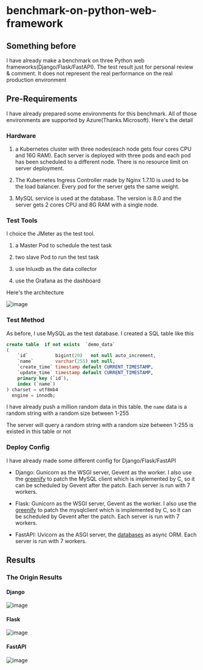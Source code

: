 # benchmark-on-python-web-framework

## Something before

I have already make a benchmark on three Python web frameworks(Django/Flask/FastAPI). The test result just for personal review & comment. It does not represent the real performance on the real production environment

## Pre-Requirements

I have already prepared some environments for this benchmark. All of those environments are supported by Azure(Thanks Microsoft). Here's the detail

### Hardware

1. a Kubernetes cluster with three nodes(each node gets four cores CPU and 16G RAM). Each server is deployed with three pods and each pod has been scheduled to a different node. There is no resource limit on server deployment.

2. The Kubernetes Ingress Controller made by Nginx 1.7.10 is used to be the load balancer. Every pod for the server gets the same weight.

3. MySQL service is used at the database. The version is 8.0 and the server gets 2 cores CPU and 8G RAM with a single node.

### Test Tools

I choice the JMeter as the test tool. 

1. a Master Pod to schedule the test task

2. two slave Pod to run the test task

3. use Inluxdb as the data collector

4. use the Grafana as the dashboard

Here's the architecture

![image](https://user-images.githubusercontent.com/7054676/81506493-4479da00-9329-11ea-9a94-fafaeda26698.png)

### Test Method

As before, I use MySQL as the test database. I created a SQL table like this

```sql
create table  if not exists  `demo_data`
(
    `id`          bigint(20)   not null auto_increment,
    `name`        varchar(255) not null,
    `create_time` timestamp default CURRENT_TIMESTAMP,
    `update_time` timestamp default CURRENT_TIMESTAMP,
    primary key (`id`),
    index (`name`)
) charset = utf8mb4
  engine = innodb;
```

I have already push a million random data in this table. the `name` data is a random string with a random size between 1-255

The server will query a random string with a random size between 1-255 is  existed in this table or not

### Deploy Config

I have already made some different config for Django/Flask/FastAPI

* Django: Gunicorn as the WSGI server, Gevent as the worker. I also use the [greenify](https://github.com/douban/greenify) to patch the MySQL client which is implemented by C, so it can be scheduled by Gevent after the patch. Each server is run with 7 workers.

* Flask: Gunicorn as the WSGI server, Gevent as the worker. I also use the [greenify](https://github.com/douban/greenify) to patch the mysqlclient which is implemented by C, so it can be scheduled by Gevent after the patch. Each server is run with 7 workers.

* FastAPI: Uvicorn as the ASGI server, the [databases](https://github.com/encode/databases) as async ORM. Each server is run with 7 workers.

## Results

### The Origin Results

#### Django

![image](https://user-images.githubusercontent.com/7054676/81506736-14333b00-932b-11ea-8a18-67ef92857593.png)

#### Flask

![image](https://user-images.githubusercontent.com/7054676/81506749-2319ed80-932b-11ea-87cc-9a2a9fd3ea1b.png)

#### FastAPI

![image](https://user-images.githubusercontent.com/7054676/81506763-3cbb3500-932b-11ea-83c6-239faae6f1fa.png)

